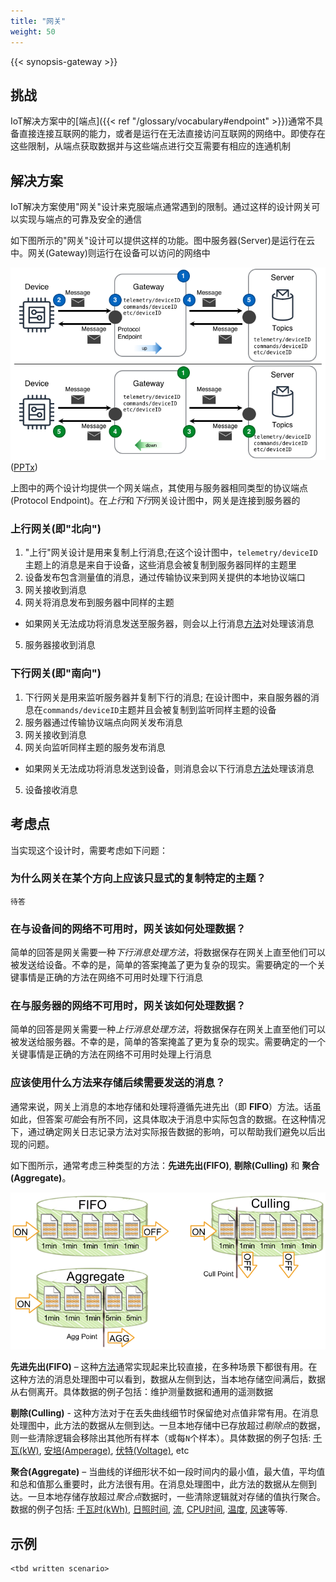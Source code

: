 ```yaml
---
title: "网关"
weight: 50
---
```


{{< synopsis-gateway >}}
<!--more-->

## 挑战
IoT解决方案中的[端点]({{< ref "/glossary/vocabulary#endpoint" >}})通常不具备直接连接互联网的能力，或者是运行在无法直接访问互联网的网络中。即使存在这些限制，从端点获取数据并与这些端点进行交互需要有相应的连通机制

## 解决方案
IoT解决方案使用"网关"设计来克服端点通常遇到的限制。通过这样的设计网关可以实现与端点的可靠及安全的通信

如下图所示的"网关"设计可以提供这样的功能。图中服务器(Server)是运行在云中。网关(Gateway)则运行在设备可以访问的网络中

![Gateway Design](gateway.png)
([PPTx](atlas-gateway.pptx))

上图中的两个设计均提供一个网关端点，其使用与服务器相同类型的协议端点(Protocol Endpoint)。在*上行*和*下行*网关设计图中，网关是连接到服务器的

### 上行网关(即"北向")

1. "上行"网关设计是用来复制上行消息;在这个设计图中，`telemetry/deviceID`主题上的消息是来自于设备，这些消息会被复制到服务器同样的主题里
2. 设备发布包含测量值的消息，通过传输协议来到网关提供的本地协议端口
3. 网关接收到消息
4. 网关将消息发布到服务器中同样的主题
- 如果网关无法成功将消息发送至服务器，则会以上行消息[方法](#应该使用什么方法来存储后续需要发送的消息？)对处理该消息
5. 服务器接收到消息

### 下行网关(即"南向")

1. 下行网关是用来监听服务器并复制下行的消息; 在设计图中，来自服务器的消息在`commands/deviceID`主题并且会被复制到监听同样主题的设备
2. 服务器通过传输协议端点向网关发布消息
3. 网关接收到消息
4. 网关向监听同样主题的服务发布消息
  - 如果网关无法成功将消息发送到设备，则消息会以下行消息[方法](#应该使用什么方法来存储后续需要发送的消息？)处理该消息
5. 设备接收消息

## 考虑点

当实现这个设计时，需要考虑如下问题：

### 为什么网关在某个方向上应该只显式的复制特定的主题？
`待答`

### 在与设备间的网络不可用时，网关该如何处理数据？

简单的回答是网关需要一种*下行消息处理方法*，将数据保存在网关上直至他们可以被发送给设备。不幸的是，简单的答案掩盖了更为复杂的现实。需要确定的一个关键事情是正确的方法在网络不可用时处理下行消息

### 在与服务器的网络不可用时，网关该如何处理数据？

简单的回答是网关需要一种*上行消息处理方法*，将数据保存在网关上直至他们可以被发送给服务器。不幸的是，简单的答案掩盖了更为复杂的现实。需要确定的一个关键事情是正确的方法在网络不可用时处理上行消息

### 应该使用什么方法来存储后续需要发送的消息？ 

通常来说，网关上消息的本地存储和处理将遵循先进先出（即 **FIFO**）方法。话虽如此，但答案*可能*会有所不同，这具体取决于消息中实际包含的数据。在这种情况下，通过确定网关日志记录方法对实际报告数据的影响，可以帮助我们避免以后出现的问题。

如下图所示，通常考虑三种类型的方法：**先进先出(FIFO)**, **剔除(Culling)** 和 **聚合(Aggregate)**。

![Message Processing Algorithms](algorithms.png)

**先进先出(FIFO)** – 这种[方法](https://en.wikipedia.org/wiki/FIFO_(computing_and_electronics))通常实现起来比较直接，在多种场景下都很有用。在这种方法的消息处理图中可以看到，数据从左侧到达，当本地存储空间满后，数据从右侧离开。具体数据的例子包括：维护测量数据和通用的遥测数据

**剔除(Culling)** - 这种方法对于在丢失曲线细节时保留绝对点值非常有用。在消息处理图中，此方法的数据从左侧到达。一旦本地存储中已存放超过*剔除点*的数据，则一些清除逻辑会移除出其他所有样本（或每`N`个样本）。具体数据的例子包括: [千瓦(kW)](https://en.wikipedia.org/wiki/Watt#Kilowatt), [安培(Amperage)](https://en.wikipedia.org/wiki/Amperage), [伏特(Voltage)](https://en.wikipedia.org/wiki/Voltage), etc

**聚合(Aggregate)** – 当曲线的详细形状不如一段时间内的最小值，最大值，平均值和总和值那么重要时，此方法很有用。在消息处理图中，此方法的数据从左侧到达。一旦本地存储存放超过*聚合点*数据时，一些清除逻辑就对存储的值执行聚合。数据的例子包括: [千瓦时(kWh)](https://en.wikipedia.org/wiki/Kilowatt_hour), [日照时间](https://en.wikipedia.org/wiki/insolation), [流](https://en.wikipedia.org/wiki/Flow_measurement), [CPU时间](https://en.wikipedia.org/wiki/CPU_time), [温度](https://en.wikipedia.org/wiki/Temperature), [风速](https://en.wikipedia.org/wiki/Wind_speed)等等.


## 示例
    <tbd written scenario>